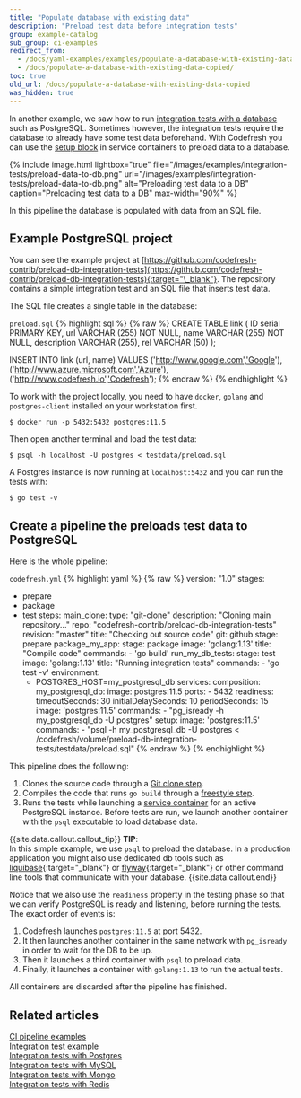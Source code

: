 ```yaml
---
title: "Populate database with existing data"
description: "Preload test data before integration tests"
group: example-catalog
sub_group: ci-examples
redirect_from:
  - /docs/yaml-examples/examples/populate-a-database-with-existing-data/
  - /docs/populate-a-database-with-existing-data-copied/
toc: true
old_url: /docs/populate-a-database-with-existing-data-copied
was_hidden: true
---
```

In another example, we saw how to run [integration tests with a database]({{site.baseurl}}/docs/example-catalog/ci-examples/integration-tests-with-postgres/) such as PostgreSQL. Sometimes however, the integration tests require the database to already have some test data beforehand. With Codefresh you can use the [setup block]({{site.baseurl}}/docs/pipelines/service-containers/#preloading-data-to-databases) in service containers to preload data to a database.


{% include image.html 
lightbox="true" 
file="/images/examples/integration-tests/preload-data-to-db.png"
url="/images/examples/integration-tests/preload-data-to-db.png"
alt="Preloading test data to a DB"
caption="Preloading test data to a DB"
max-width="90%"
%}

In this pipeline the database is populated with data from an SQL file.

## Example PostgreSQL project

You can see the example project at [https://github.com/codefresh-contrib/preload-db-integration-tests](https://github.com/codefresh-contrib/preload-db-integration-tests){:target="\_blank"}. The repository contains a simple integration test and an SQL file that inserts test data.

The SQL file creates a single table in the database:

 `preload.sql`
{% highlight sql %}
{% raw %}
CREATE TABLE link (
   ID serial PRIMARY KEY,
   url VARCHAR (255) NOT NULL,
   name VARCHAR (255) NOT NULL,
   description VARCHAR (255),
   rel VARCHAR (50)
);

INSERT INTO link (url, name)
VALUES
 ('http://www.google.com','Google'),
 ('http://www.azure.microsoft.com','Azure'),
 ('http://www.codefresh.io','Codefresh');
{% endraw %}
{% endhighlight %}


To work with the project locally, you need to have `docker`, `golang` and `postgres-client` installed on your workstation first.

```
$ docker run -p 5432:5432 postgres:11.5
```

Then open another terminal and load the test data:

```
$ psql -h localhost -U postgres < testdata/preload.sql
```

A Postgres instance is now running at `localhost:5432` and you can run the tests with:

```
$ go test -v
```


## Create a pipeline the preloads test data to PostgreSQL

Here is the whole pipeline:

 `codefresh.yml`
{% highlight yaml %}
{% raw %}
version: "1.0"
stages:
- prepare
- package
- test
steps:
  main_clone:
    type: "git-clone"
    description: "Cloning main repository..."
    repo: "codefresh-contrib/preload-db-integration-tests"
    revision: "master"
    title: "Checking out source code"
    git: github
    stage: prepare
  package_my_app:
    stage: package
    image: 'golang:1.13'
    title: "Compile code"
    commands:
      - 'go build'
  run_my_db_tests:
    stage: test
    image: 'golang:1.13'
    title: "Running integration tests"
    commands:
      - 'go test -v'
    environment:
    - POSTGRES_HOST=my_postgresql_db
    services:
      composition:
        my_postgresql_db:
          image: postgres:11.5
          ports:
            - 5432 
      readiness:
        timeoutSeconds: 30
        initialDelaySeconds: 10
        periodSeconds: 15
        image: 'postgres:11.5'
        commands:
          - "pg_isready -h my_postgresql_db -U postgres"
      setup:
        image: 'postgres:11.5'
        commands:
          - "psql -h my_postgresql_db -U postgres < /codefresh/volume/preload-db-integration-tests/testdata/preload.sql"
{% endraw %}
{% endhighlight %}

This pipeline does the following:

1. Clones the source code through a [Git clone step]({{site.baseurl}}/docs/pipelines/steps/git-clone/).
1. Compiles the code that runs `go build` through a [freestyle step]({{site.baseurl}}/docs/pipelines/steps/freestyle/). 
1. Runs the tests while launching a [service container]({{site.baseurl}}/docs/pipelines/service-containers/) for an active PostgreSQL instance. Before tests are run, we launch another container with the `psql` executable to load database data.

{{site.data.callout.callout_tip}}
**TIP**:  
In this simple example, we use `psql` to preload the database. In a production application you might also use dedicated db tools such as [liquibase](https://hub.docker.com/r/liquibase/liquibase){:target="\_blank"} or [flyway](https://hub.docker.com/r/flyway/flyway){:target="\_blank"} or other command line tools that communicate with your database.
{{site.data.callout.end}}

Notice that we also use the `readiness` property in the testing phase so that we can verify PostgreSQL is ready and listening, before running the tests. The exact order of events is:

1. Codefresh launches `postgres:11.5` at port 5432. 
1. It then launches another container in the same network with `pg_isready` in order to wait for the DB to be up. 
1. Then it launches a third container with `psql` to preload data. 
1. Finally, it launches a container with `golang:1.13` to run the actual tests.

All containers are discarded after the pipeline has finished.

## Related articles
[CI pipeline examples]({{site.baseurl}}/docs/example-catalog/examples/#ci-examples)  
[Integration test example]({{site.baseurl}}/docs/example-catalog/ci-examples/run-integration-tests/)  
[Integration tests with Postgres]({{site.baseurl}}/docs/example-catalog/ci-examples/integration-tests-with-postgres/)  
[Integration tests with MySQL]({{site.baseurl}}/docs/example-catalog/ci-examples/integration-tests-with-mysql/)  
[Integration tests with Mongo]({{site.baseurl}}/docs/example-catalog/ci-examples/integration-tests-with-mongo/)  
[Integration tests with Redis]({{site.baseurl}}/docs/example-catalog/ci-examples/integration-tests-with-redis/)  



